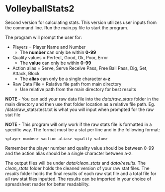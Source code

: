 # VolleyballStats2

Second version for calculating stats. This version utilizes user inputs from the command line. Run the main.py file to start the program. 

The program will prompt the user for:
- Players = Player Name and Number
  - The **number** can only be within **0-99** 
- Quality values = Perfect, Good, Ok, Poor, Error
  - The **value** can only be within **0-99**   
- Action alias = Serve, Serve Receive Pass, Free Ball Pass, Dig, Set, Attack, Block
  - The **alias** can only be a single character **a-z** 
- Raw Data File = Relative file path from main directory
  - Use relative path from the main directory for best results

**NOTE** - You can add your raw data file into the *data/raw_stats* folder in the main directory and then use that folder location as a relative file path.
Eg. /data/raw_stats/test.txt is what you will input when prompted for the raw stat file

**NOTE** - This program will only work if the raw stats file is formatted in a specific way. The format must be a stat per line and in the following format:
```
<player number> <action alias> <quality value>
```
Remember the player number and quality value should be between 0-99 and the action alias should be a single character between a-z.

The output files will be under *data/clean_stats* and *data/results*. 
The *clean_stats* folder holds the cleaned version of your raw stat files. 
The *results* folder holds the final results of each raw stat file and a total file for all raw stat files inputted. The results can be imported in your choice of spreadsheet reader for better readability.
